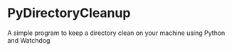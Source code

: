# PyDirectoryCleanup
A simple program to keep a directory clean on your machine using Python and Watchdog
